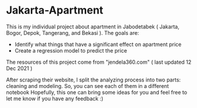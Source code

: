 # Jakarta-Apartment
This is my individual project about apartment in Jabodetabek ( Jakarta, Bogor, Depok, Tangerang, and Bekasi ). The goals are:
- Identify what things that have a significant effect on apartment price
- Create a regression model to predict the price

The resources of this project come from "jendela360.com" ( last updated 12 Dec 2021 )

After scraping their website, I split the analyzing process into two parts: cleaning and modeling. So, you can see each of them in a different notebook
Hopefully, this one can bring some ideas for you and feel free to let me know if you have any feedback :)
